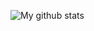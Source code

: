 ![My github stats](https://github-readme-stats.vercel.app/api?username=AdityaInfinite&show_icons=true&theme=dark&count_private=true&hide=stars,contribs&custom_title=My%20Github%20Stats)
